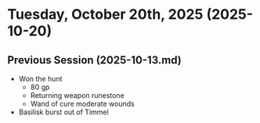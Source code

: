 # Tuesday, October 20th, 2025 (2025-10-20)

## Previous Session (2025-10-13.md)

- Won the hunt
  - 80 gp
  - Returning weapon runestone
  - Wand of cure moderate wounds
- Basilisk burst out of Timmel 

## 

